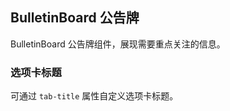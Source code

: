 <div class="demo-header">
<p class="overviewicon">
  <span class="wapi-form-bulletinboard"/>
</p>

## BulletinBoard 公告牌

<nova-uxlink widget-name="BulletinBoard"></nova-uxlink>

BulletinBoard 公告牌组件，展现需要重点关注的信息。
</div>

### 选项卡标题

可通过 `tab-title` 属性自定义选项卡标题。

<nova-demo-view link="bulletin-board/tab-title"></nova-demo-view>

<br>
